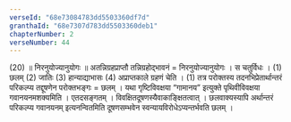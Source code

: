```yaml
---
verseId: "68e73084783dd5503360df7d"
granthaId: "68e7307d783dd5503360deb1"
chapterNumber: 2
verseNumber: 44
---
```


(20) ॥ निरनुयोज्यानुयोगः ॥ अतन्निग्रहप्राप्तौ तन्निग्रहोद्भावनं = निरनुयोज्यानुयोगः । स चतुर्विधः । (1) छलम् (2) जातिः (3) हान्याद्याभासः (4) अप्राप्तकाले ग्रहणं चेति । (1) तत्र परोक्तस्य तदनभिप्रेतार्थान्तरं परिकल्प्य तद्दूषणेन परोक्तभङ्गः = छलम् । यथा गृष्टिविवक्षया “गामानय” इत्युक्ते पृथिवीविवक्षया गवानयनमशक्यमिति । एतदसङ्गतम् । विवक्षितदूषणस्यैवाकाङ्क्षितत्वात् । छलवाक्यस्यापि अर्थान्तरं परिकल्प्य गवानयनम् इत्यनन्वितमिति दूषणसम्भवेन स्वन्यायविरोधेऽप्यन्तर्भवति छलम् । 
